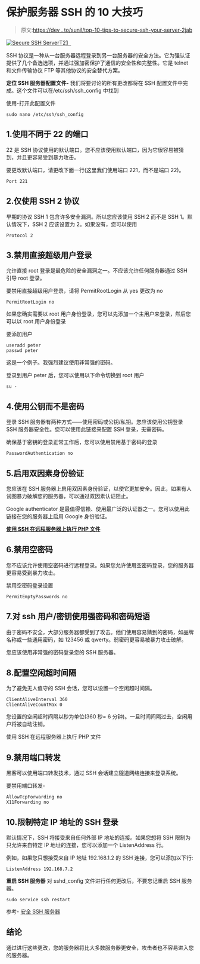 # 保护服务器 SSH 的 10 大技巧

> 原文:[https://dev . to/sunil/top-10-tips-to-secure-ssh-your-server-2jab](https://dev.to/sunil/top-10-tips-to-secure-ssh-your-server-2jab)

[![Secure SSH Server](../Images/a02b5ee50bf3fab580c37f6007cacb05.png)T2】](https://res.cloudinary.com/practicaldev/image/fetch/s--5dYZRg3B--/c_limit%2Cf_auto%2Cfl_progressive%2Cq_auto%2Cw_880/https://i2.wp.com/acmeextension.com/wp-content/uploads/secure-ssh-server.jpg%3Ffit%3D800%252C400)

SSH 协议是一种从一台服务器远程登录到另一台服务器的安全方法。它为强认证提供了几个备选选项，并通过强加密保护了通信的安全性和完整性。它是 telnet 和文件传输协议 FTP 等其他协议的安全替代方案。

**定位 SSH 服务器配置文件-**
我们将要讨论的所有更改都将在 SSH 配置文件中完成。这个文件可以在/etc/ssh/ssh_config 中找到

使用-打开此配置文件

```
sudo nano /etc/ssh/ssh_config
```

## 1.使用不同于 22 的端口

22 是 SSH 协议使用的默认端口。您不应该使用默认端口，因为它很容易被猜到，并且更容易受到暴力攻击。

要更改默认端口，请更改下面一行(这里我们使用端口 221，而不是端口 22)。

```
Port 221
```

## 2.仅使用 SSH 2 协议

早期的协议 SSH 1 包含许多安全漏洞。所以您应该使用 SSH 2 而不是 SSH 1。默认情况下，SSH 2 应该设置为 2。如果没有，您可以使用

```
Protocol 2
```

## 3.禁用直接超级用户登录

允许直接 root 登录是最危险的安全漏洞之一。不应该允许任何服务器通过 SSH 引导 root 登录。

要禁用直接超级用户登录，请将 PermitRootLogin 从 yes 更改为 no

```
PermitRootLogin no
```

如果您确实需要以 root 用户身份登录，您可以先添加一个主用户来登录，然后您可以以 root 用户身份登录

要添加用户

```
useradd peter
passwd peter
```

这是一个例子。我强烈建议使用非常强的密码。

登录到用户 peter 后，您可以使用以下命令切换到 root 用户

```
su -
```

## 4.使用公钥而不是密码

登录 SSH 服务器有两种方式——使用密码或公钥/私钥。您应该使用公钥登录 SSH 服务器安全性。您可以使用此链接来配置 SSH 登录，无需密码。

确保基于密钥的登录正常工作后，您可以使用禁用基于密码的登录

```
PasswordAuthentication no
```

## 5.启用双因素身份验证

您应该在 SSH 服务器上启用双因素身份验证，以使它更加安全。因此，如果有人试图暴力破解您的服务器，可以通过双因素认证阻止。

Google authenticator 是最值得信赖、使用最广泛的认证器之一。您可以使用此链接在您的服务器上启用 Google 身份验证。

[**使用 SSH 在远程服务器上执行 PHP 文件**](http://acmeextension.com/execute-php-file-remote-server-using-ssh?from=devto)

## 6.禁用空密码

您不应该允许使用空密码进行远程登录。如果您允许使用空密码登录，您的服务器更容易受到暴力攻击。

禁用空密码登录设置

```
PermitEmptyPasswords no
```

## 7.对 ssh 用户/密钥使用强密码和密码短语

由于密码不安全，大部分服务器都受到了攻击。他们使用容易猜到的密码，如品牌名称或一些通用密码，如 123456 或 qwerty。弱密码更容易被暴力攻击破解。

您应该使用非常强的密码登录您的 SSH 服务器。

## 8.配置空闲超时间隔

为了避免无人值守的 SSH 会话，您可以设置一个空闲超时间隔。

```
ClientAliveInterval 360
ClientAliveCountMax 0
```

您设置的空闲超时间隔以秒为单位(360 秒= 6 分钟)。一旦时间间隔过去，空闲用户将被自动注销。

使用 SSH 在远程服务器上执行 PHP 文件

## 9.禁用端口转发

黑客可以使用端口转发技术，通过 SSH 会话建立隧道网络连接来登录系统。

要禁用端口转发-

```
AllowTcpForwarding no
X11Forwarding no
```

## 10.限制特定 IP 地址的 SSH 登录

默认情况下，SSH 将接受来自任何外部 IP 地址的连接。如果您想将 SSH 限制为只允许来自特定 IP 地址的连接，您可以添加一个 ListenAddress 行。

例如，如果您只想接受来自 IP 地址 192.168.1.2 的 SSH 连接，您可以添加以下行:

```
ListenAddress 192.168.7.2
```

**重启 SSH 服务器**
对 sshd_config 文件进行任何更改后，不要忘记重启 SSH 服务器。

```
sudo service ssh restart
```

参考- [安全 SSH 服务器](http://acmeextension.com/secur-ssh-server?from=devto)

## 结论

通过进行这些更改，您的服务器将比大多数服务器更安全，攻击者也不容易进入您的服务器。